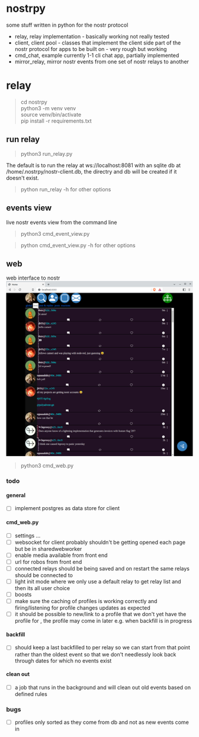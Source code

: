 # nostrpy
some stuff written in python for the nostr protocol  

- relay, relay implementation - basically working not really tested
- client, client pool - classes that implement the client side part of the nostr protocol for apps to be built on - very rough but working
- cmd_chat, example currently 1-1 cli chat app, partially implemented
- mirror_relay, mirror nostr events from one set of nostr relays to another


# relay
> cd nostrpy  
> python3 -m venv venv  
> source venv/bin/activate  
> pip install -r requirements.txt

## run relay ##
> python3 run_relay.py 

The default is to run the relay at ws://localhost:8081 with an sqlite db at /home/.nostrpy/nostr-client.db, the directry and db will be created if it doesn't exist.

> python run_relay -h for other options

## events view ##
live nostr events view from the command line

> python3 cmd_event_view.py 

> python cmd_event_view.py -h for other options


## web ##
web interface to nostr
![alt feed page](feed_page.png "feed")

> python3 cmd_web.py

### todo
#### general
- [ ] implement postgres as data store for client
#### cmd_web.py
- [ ] settings ...    
- [ ] websocket for client probably shouldn't be getting opened each page but be in sharedwebworker  
- [ ] enable media available from front end
- [ ] url for robos from front end  
- [ ] connected relays should be being saved and on restart the same relays should be connected to  
- [ ] light init mode where we only use a default relay to get relay list and then its all user choice  
- [ ] boosts  
- [ ] make sure the caching of profiles is working correctly and firing/listening for profile changes updates
as expected  
- [ ] it should be possible to new/link to a profile that we don't yet have the profile for
, the profile may come in later e.g. when backfill is in progress

#### backfill
- [ ] should keep a last backfilled to per relay so we can start from that point rather than the oldest event 
so that we don't needlessly look back through dates for which no events exist
#### clean out
- [ ] a job that runs in the background and will clean out old events based on defined rules

### bugs
- [ ] profiles only sorted as they come from db and not as new events come in






